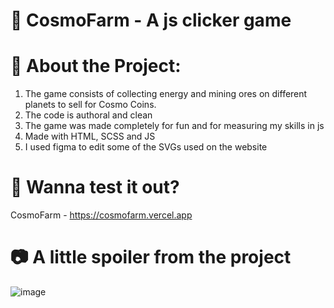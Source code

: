 #
# 🔨 CosmoFarm - A js clicker game
# 📌 About the Project:
1. The game consists of collecting energy and mining ores on different planets to sell for Cosmo Coins.
2. The code is authoral and clean
3. The game was made completely for fun and for measuring my skills in js 
4. Made with HTML, SCSS and JS
5. I used figma to edit some of the SVGs used on the website 

# 📑 Wanna test it out?
CosmoFarm - https://cosmofarm.vercel.app

# 📷 A little spoiler from the project

![image](https://github.com/ySunsh/CosmoFarm-JSgame/assets/124489579/923ff0d7-304e-40fa-8f15-5f6557695e85)

